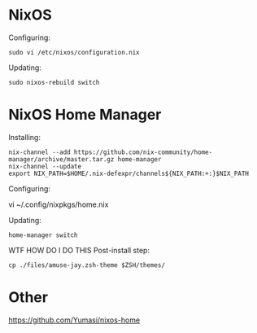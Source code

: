
# NixOS

Configuring:

    sudo vi /etc/nixos/configuration.nix 

Updating:

    sudo nixos-rebuild switch

# NixOS Home Manager

Installing:

    nix-channel --add https://github.com/nix-community/home-manager/archive/master.tar.gz home-manager
    nix-channel --update
    export NIX_PATH=$HOME/.nix-defexpr/channels${NIX_PATH:+:}$NIX_PATH

Configuring:

  vi ~/.config/nixpkgs/home.nix

Updating:

    home-manager switch

WTF HOW DO I DO THIS Post-install step:

    cp ./files/amuse-jay.zsh-theme $ZSH/themes/

# Other

https://github.com/Yumasi/nixos-home
